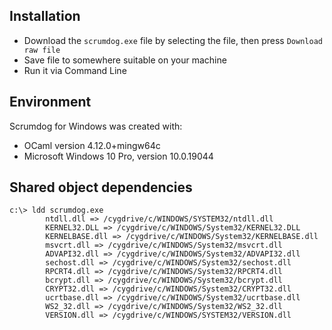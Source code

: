 ## Installation

- Download the `scrumdog.exe` file by selecting the file, then press `Download raw file`
- Save file to somewhere suitable on your machine 
- Run it via Command Line

## Environment 

Scrumdog for Windows was created with:

- OCaml version 4.12.0+mingw64c
- Microsoft Windows 10 Pro,  version 10.0.19044


## Shared object dependencies

```
c:\> ldd scrumdog.exe
        ntdll.dll => /cygdrive/c/WINDOWS/SYSTEM32/ntdll.dll
        KERNEL32.DLL => /cygdrive/c/WINDOWS/System32/KERNEL32.DLL
        KERNELBASE.dll => /cygdrive/c/WINDOWS/System32/KERNELBASE.dll
        msvcrt.dll => /cygdrive/c/WINDOWS/System32/msvcrt.dll
        ADVAPI32.dll => /cygdrive/c/WINDOWS/System32/ADVAPI32.dll
        sechost.dll => /cygdrive/c/WINDOWS/System32/sechost.dll
        RPCRT4.dll => /cygdrive/c/WINDOWS/System32/RPCRT4.dll
        bcrypt.dll => /cygdrive/c/WINDOWS/System32/bcrypt.dll
        CRYPT32.dll => /cygdrive/c/WINDOWS/System32/CRYPT32.dll
        ucrtbase.dll => /cygdrive/c/WINDOWS/System32/ucrtbase.dll
        WS2_32.dll => /cygdrive/c/WINDOWS/System32/WS2_32.dll
        VERSION.dll => /cygdrive/c/WINDOWS/SYSTEM32/VERSION.dll
